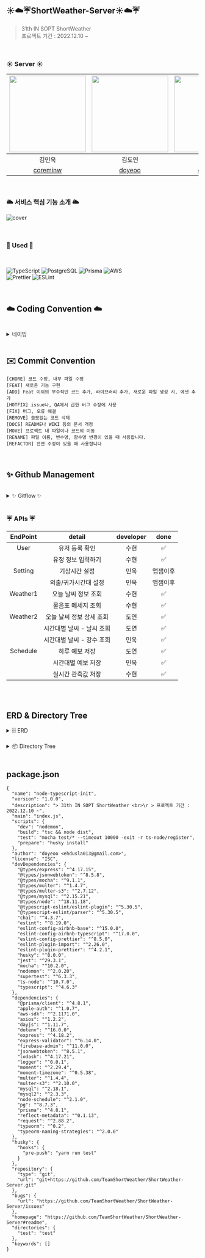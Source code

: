 ## ☀️☁️☔️ShortWeather-Server☀️☁️☔️

> 31th IN SOPT ShortWeather <br>
> 프로젝트 기간 : 2022.12.10 ~ 

<br>

### <strong> ☀️ Server ☀️ </strong>

| <img src="https://avatars.githubusercontent.com/u/82046935?v=4" width="200">|<img src="https://avatars.githubusercontent.com/u/81256252?v=4" width="200">|<img src="https://avatars.githubusercontent.com/u/70002218?v=4" width="200">|
| :-----------------------------------: | :-----------------------------------------------: | :-----------------------------------------------:
|                김민욱                 |                      김도연                       |                      강수현                       |
| [  coreminw ](https://github.com/coreminw) | [  doyeoo ](https://github.com/doyeoo) | [  onpyeong ](https://github.com/onpyeong) |

<br>

### <strong> 🌥 서비스 핵심 기능 소개 🌥 </strong>
![cover](https://user-images.githubusercontent.com/70002218/212327582-b27fd2c9-5286-4ab2-9c13-2bf87efc32a7.png)

<br>

### <strong> 🏃 Used 🏃 </strong>
<br>
<p>
<img alt="TypeScript" src="https://img.shields.io/badge/typescript-%23007ACC.svg?style=for-the-badge&logo=typescript&logoColor=white"/>
<img alt="PostgreSQL" src="https://img.shields.io/badge/PostgreSQL-4169E1.svg?style=for-the-badge&logo=postgresql&logoColor=white"/>
<img alt="Prisma" src="https://img.shields.io/badge/Prisma-2D3748.svg?style=for-the-badge&logo=Prisma&logoColor=white"/>
<img alt="AWS" src="https://img.shields.io/badge/AWS-%23FF9900.svg?style=for-the-badge&logo=amazon-aws&logoColor=white"/><br>
<img alt="Prettier" src="https://img.shields.io/badge/Prettier-F7B93E.svg?style=for-the-badge&logo=Prettier&logoColor=black"/>
<img alt="ESLint" src="https://img.shields.io/badge/ESLint-4B32C3.svg?style=for-the-badge&logo=ESLint&logoColor=white"/>
</p>
  
<br>

## ☁️ Coding Convention ☁️
<br>
<details markdown="1">
<summary>네이밍</summary>

### DB

- DB 이름은 **UpperCamelCase**를 사용합니다.

<br>

### 함수, 변수, 타입
- 함수와 변수에는 **lowerCamelCase**를 사용합니다.
- 함수명은 동사로 시작합니다.
- 타입명은 **파스칼케이스**를 사용합니다.
  - interface이름에 I를 붙이지 않습니다.
- 기본 클래스 파일을 생성하거나 컴포넌트를 생성할 때는 약어 규칙에 따라 네이밍합니다.  

<br>

### 변수 네이밍

- `날씨` → weather
- `유저` → user 
- `배열을 담은 변수`→ ~s(복수형)
- `상태` → status 

---
</details>

<br>

## ✉️ Commit Convention

```
[CHORE] 코드 수정, 내부 파일 수정 
[FEAT] 새로운 기능 구현 
[ADD] Feat 이외의 부수적인 코드 추가, 라이브러리 추가, 새로운 파일 생성 시, 에셋 추가
[HOTFIX] issue나, QA에서 급한 버그 수정에 사용
[FIX] 버그, 오류 해결
[REMOVE] 쓸모없는 코드 삭제 
[DOCS] README나 WIKI 등의 문서 개정
[MOVE] 프로젝트 내 파일이나 코드의 이동 
[RENAME] 파일 이름, 변수명, 함수명 변경이 있을 때 사용합니다. 
[REFACTOR] 전면 수정이 있을 때 사용합니다 
```
<br>

## ✨ Github Management
<br>

<details>
<summary> ✨ Gitflow ✨ </summary>
<div markdown="1">  

```
1. Issue를 생성한다.
2. 깃 컨벤션에 맞게 Branch를 생성한다.
3. Add - Commit - Push - Pull Request 의 과정을 거친다.
4. Pull Request가 작성되면 작성자 이외의 다른 팀원이 Code Review를 한다.
5. Code Review가 완료되면 Pull Request 작성자가 develop Branch로 merge 한다.
6. merge된 Branch는 삭제한다.
7. 종료된 Issue와 Pull Request의 Label과 Project를 관리한다.
```
	
### 🌴 브랜치
---
#### 📌 브랜치 단위
- 브랜치 단위 = 이슈 단위 = PR단위

#### 📌 브랜치명
- 브랜치는 뷰 단위로 생성합니다.
- 브랜치 규칙 → feature/#이슈번호-탭-기능간략설명
- `ex) feature/#1-postLike`
- 탭이름 - Weather, User
- 공통적인 것 작업 - Global
    - feature/chore/fix/network

<br>
	
### 💡 이슈, PR 규칙
---
	
#### 📌 Issue명 = PR명
- [FEAT] - 기능 구현
- [FIX] - 버그 수정
- [REFACTOR] - 코드 리팩토링(결과물은 같지만 코드의 향상)
- [CHORE] - 수정
- [ADD] - 세팅 및 라이브러리 추가

</details>

<br>

### <strong> ☔️ APIs ☔️ </strong>
|   EndPoint   |               detail               | developer | done |
| :------: | :--------------------------------: | :-------: |:--: |
|   User  |       유저 등록 확인       |   수현    |  ✅  |
|         |       유정 정보 입력하기       |   수현    |  ✅  |
|   Setting   |       기상시간 설정       |   민욱    |  앱잼이후  |
|         |       외출/귀가시간대 설정       |   민욱    |  앱잼이후  |
|   Weather1   |       오늘 날씨 정보 조회       |   수현    |  ✅  |
|      |       물음표 메세지 조회       |   수현    |  ✅  |
|   Weather2   |       오늘 날씨 정보 상세 조회       |   도연    |  ✅  |
|         |       시간대별 날씨 - 날씨 조회       |   도연    |  ✅  |
|         |       시간대별 날씨 - 강수 조회       |   민욱    |  ✅  |
|   Schedule   |       하루 예보 저장       |   도연    |  ✅  |
|         |       시간대별 예보 저장       |   민욱    |  ✅  |
|         |       실시간 관측값 저장       |   수현    |  ✅  |


<br>



<br>

## <strong> ERD & Directory Tree</strong>
<details>
<summary>🗄 ERD</summary>

<img alt="스크린샷 2023-01-13 04 45 51" src="https://user-images.githubusercontent.com/81256252/212165910-8e634d2b-35c7-4130-a609-3baaf27144b7.png">

</details>
<br>
<details>
<summary>📦 Directory Tree</summary>

```
	
├── tsconfig.json
├── nodemone.json
├── package.json
└── src
    ├── config
    ├── controllers
    ├── interfaces
    ├── loaders
    ├── middleware
    ├── modules
    ├── routes
    ├── service
    └──  index.ts
└── test

```
</details>
<br>

## <strong>package.json</strong>
```
{
  "name": "node-typescript-init",
  "version": "1.0.0",
  "description": "> 31th IN SOPT ShortWeather <br>\r > 프로젝트 기간 : 2022.12.10 ~",
  "main": "index.js",
  "scripts": {
    "dev": "nodemon",
    "build": "tsc && node dist",
    "test": "mocha test/* --timeout 10000 -exit -r ts-node/register",
    "prepare": "husky install"
  },
  "author": "doyeoo <ehdusla013@gmail.com>",
  "license": "ISC",
  "devDependencies": {
    "@types/express": "^4.17.15",
    "@types/jsonwebtoken": "^8.5.8",
    "@types/mocha": "^9.1.1",
    "@types/multer": "^1.4.7",
    "@types/multer-s3": "^2.7.12",
    "@types/mysql": "^2.15.21",
    "@types/node": "^18.11.18",
    "@typescript-eslint/eslint-plugin": "^5.30.5",
    "@typescript-eslint/parser": "^5.30.5",
    "chai": "^4.3.7",
    "eslint": "^8.19.0",
    "eslint-config-airbnb-base": "^15.0.0",
    "eslint-config-airbnb-typescript": "^17.0.0",
    "eslint-config-prettier": "^8.5.0",
    "eslint-plugin-import": "^2.26.0",
    "eslint-plugin-prettier": "^4.2.1",
    "husky": "^8.0.0",
    "jest": "^29.3.1",
    "mocha": "^10.2.0",
    "nodemon": "^2.0.20",
    "supertest": "^6.3.3",
    "ts-node": "^10.7.0",
    "typescript": "^4.6.3"
  },
  "dependencies": {
    "@prisma/client": "^4.8.1",
    "apple-auth": "^1.0.7",
    "aws-sdk": "^2.1171.0",
    "axios": "^1.2.2",
    "dayjs": "^1.11.7",
    "dotenv": "^16.0.0",
    "express": "^4.18.2",
    "express-validator": "^6.14.0",
    "firebase-admin": "^11.0.0",
    "jsonwebtoken": "^8.5.1",
    "lodash": "^4.17.21",
    "logger": "^0.0.1",
    "moment": "^2.29.4",
    "moment-timezone": "^0.5.38",
    "multer": "^1.4.4",
    "multer-s3": "^2.10.0",
    "mysql": "^2.18.1",
    "mysql2": "^2.3.3",
    "node-schedule": "^2.1.0",
    "pg": "^8.7.3",
    "prisma": "^4.8.1",
    "reflect-metadata": "^0.1.13",
    "request": "^2.88.2",
    "typeorm": "^0.2",
    "typeorm-naming-strategies": "^2.0.0"
  },
  "husky": {
    "hooks": {
      "pre-push": "yarn run test"
    }
  },
  "repository": {
    "type": "git",
    "url": "git+https://github.com/TeamShortWeather/ShortWeather-Server.git"
  },
  "bugs": {
    "url": "https://github.com/TeamShortWeather/ShortWeather-Server/issues"
  },
  "homepage": "https://github.com/TeamShortWeather/ShortWeather-Server#readme",
  "directories": {
    "test": "test"
  },
  "keywords": []
}
```
